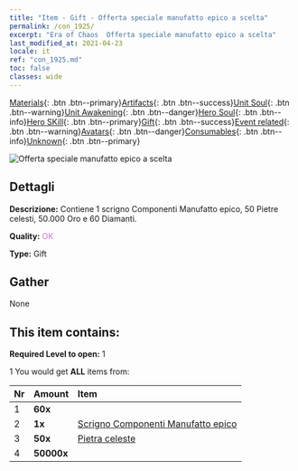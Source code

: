 ```yaml
---
title: "Item - Gift - Offerta speciale manufatto epico a scelta"
permalink: /con_1925/
excerpt: "Era of Chaos  Offerta speciale manufatto epico a scelta"
last_modified_at: 2021-04-23
locale: it
ref: "con_1925.md"
toc: false
classes: wide
---
```

 [Materials](/ItemsIT/){: .btn .btn--primary}[Artifacts](/ItemsIT/Artifacts/){: .btn .btn--success}[Unit Soul](/ItemsIT/UnitSoul/){: .btn .btn--warning}[Unit Awakening](/ItemsIT/UnitAwakening/){: .btn .btn--danger}[Hero Soul](/ItemsIT/HeroSoul/){: .btn .btn--info}[Hero SKill](/ItemsIT/HeroSkill/){: .btn .btn--primary}[Gift](/ItemsIT/Gift/){: .btn .btn--success}[Event related](/ItemsIT/Events/){: .btn .btn--warning}[Avatars](/ItemsIT/Avatars/){: .btn .btn--danger}[Consumables](/ItemsIT/Consumables/){: .btn .btn--info}[Unknown](/ItemsIT/Unknown/){: .btn .btn--primary}

 ![Offerta speciale manufatto epico a scelta](/images/t/i_907457.png)

## Dettagli
 **Descrizione:** Contiene 1 scrigno Componenti Manufatto epico, 50 Pietre celesti, 50.000 Oro e 60 Diamanti.

 **Quality:** <span style="color: #DA70D6">OK</span>

 **Type:** Gift

## Gather

  None

## This item contains:

 **Required Level to open:** 1

 1 You would get **ALL** items  from:

  | Nr | Amount |     Item    |
  |:---|:-------|:------------|
  | 1 |  **60x** | <i class="fas fa-gem"/> |  | 
  | 2 |  **1x** | [Scrigno Componenti Manufatto epico](/ItemsIT/con_1926/) |  | 
  | 3 |  **50x** | [Pietra celeste](/ItemsIT/art_188/) |  | 
  | 4 |  **50000x** | <i class="fas fa-coins"/> |  | 
